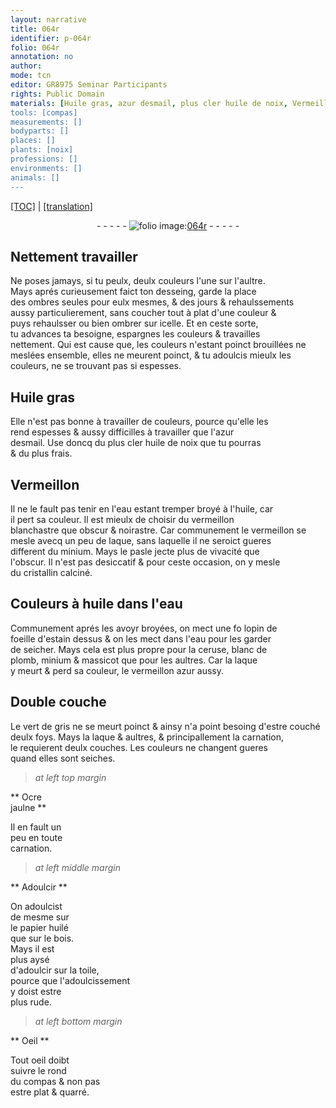 ```yaml
---
layout: narrative
title: 064r
identifier: p-064r
folio: 064r
annotation: no
author:
mode: tcn
editor: GR8975 Seminar Participants
rights: Public Domain
materials: [Huile gras, azur desmail, plus cler huile de noix, Vermeillon, eau, huile, vermeillon, laque, minium, cristallin calciné, foeille d'estain, ceruse, blanc de plomb, massicot, vermeillon azur, vert de gris, Ocre jaulne, papier huilé, bois, toile]
tools: [compas]
measurements: []
bodyparts: []
places: []
plants: [noix]
professions: []
environments: []
animals: []
---
```


<p><a href="{{ site.baseurl }}/normalized/">[TOC]</a> | <a href="{{ site.baseurl }}/texts/p-064r_tl/" target="_blank">[translation]</a></p><div class="folio" align="center">- - - - - <a href="http://gallica.bnf.fr/ark:/12148/btv1b10500001g/f133.image" target="_blank"><img src="https://cu-mkp.github.io/2017-workshop-edition/assets/photo-icon.png" alt="folio image: " style="display:inline-block; margin-bottom:-3px;"/>064r</a> - - - - - </div>  
  

## Nettement travailler

 
Ne poses jamays, si tu peulx, deulx couleurs l'une sur l'aultre.<br/> Mays aprés curieusem<span class="exp">ent</span> faict ton desseing, garde la place<br/> des ombres seules pour eulx mesmes, & des jours & rehaulssements<br/> aussy particulierement, sans coucher tout à plat d'une couleur &<br/> puys rehaulsser ou bien ombrer sur icelle. Et en ceste sorte,<br/> tu advances ta besoigne, espargnes les couleurs & travailles<br/> nettem<span class="exp">ent</span>. Qui est cause que, les couleurs n'estant poinct brouillées ne<br/> meslées ensemble, elles ne meurent poinct, & tu adoulcis mieulx les<br/> couleurs, ne se trouvant pas si espesses.
 
 
  

## <span class="m">Huile gras</span>

 
Elle n'est pas bonne à travailler de couleurs, pource qu'elle les<br/> rend espesses & aussy difficilles à travailler que l'<span class="m">azur<br/> desmail</span>. Use doncq du <span class="m">plus cler huile de <span class="pa">noix</span></span> que tu pourras<br/> & du plus frais.
 
 
  

## <span class="m">Vermeillon</span>

 
Il ne le fault pas tenir en l'<span class="m">eau</span> estant <span class="del">tremper</span> <span class="add">broyé</span> à l'<span class="m">huile</span>, car<br/> il pert sa couleur. Il est mieulx de choisir du <span class="m">vermeillon</span><br/> blanchastre que obscur & noirastre. Car co<span class="exp">mmun</span>em<span class="exp">ent</span> le <span class="m">vermeillon</span> se<br/> mesle avecq un peu de <span class="m">laque</span>, sans laquelle il ne seroict gueres<br/> different du <span class="m">minium</span>. Mays le pasle jecte plus de vivacité que<br/> l'obscur. Il n'est pas desiccatif & pour ceste occasion, on y mesle<br/> du <span class="m">cristallin calciné</span>.
 
 
  

## Couleurs à <span class="m">huile</span> dans l'<span class="m">eau</span>

 
Communem<span class="exp">ent</span> aprés les avoyr broyées, on mect un<span class="del">e</span> <span class="del">fo</span> lopin de<br/> <span class="m">foeille d'estain</span> dessus & on les mect dans l'<span class="m">eau</span> pour les garder<br/> de seicher. Mays cela est plus propre pour la <span class="m">ceruse</span>, <span class="m">blanc de<br/> plomb</span>, <span class="m">minium</span> & <span class="m">massicot</span> que pour les aultres. Car la <span class="m">laque</span><br/> y meurt & perd sa couleur, le <span class="m">vermeillon azur</span> aussy.
 
 
  

## Double couche

 
Le <span class="m">vert <span class="add">de gris</span></span> ne se meurt poinct & ainsy n'a point besoing d'estre couché<br/> deulx foys. Mays la <span class="m">laque</span> & aultres, & principallem<span class="exp">ent</span> la carnation,<br/> <span class="del">le</span> requierent deulx couches. Les couleurs ne changent gueres<br/> quand elles sont seiches.
 
 
> *at left top margin*
> 
> 
>    

** <span class="m">Ocre<br/> jaulne</span> **

 
Il en fault un<br/> peu en toute<br/> carnation.
 
 
> *at left middle margin*
> 
> 
>    

** Adoulcir **

 
On adoulcist<br/> de mesme sur<br/> le <span class="m">papier huilé</span><br/> que sur le <span class="m">bois</span>.<br/> Mays il est<br/> plus aysé<br/> d'adoulcir sur la <span class="m">toile</span>,<br/> pource que l'adoulcissement<br/> y doist estre<br/> plus rude.
 
 
> *at left bottom margin*
> 
> 
>    

** Oeil **

 
Tout oeil doibt<br/> suivre le rond<br/> du <span class="tl">compas</span> & non pas<br/> estre plat & quarré.
 
